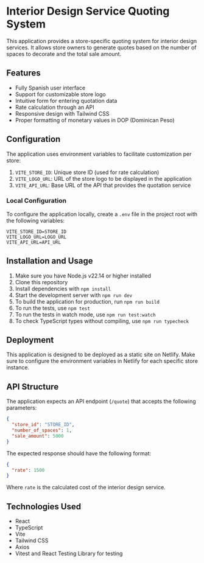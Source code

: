 # Interior Design Service Quoting System

This application provides a store-specific quoting system for interior design services. It allows store owners to generate quotes based on the number of spaces to decorate and the total sale amount.

## Features

- Fully Spanish user interface
- Support for customizable store logo
- Intuitive form for entering quotation data
- Rate calculation through an API
- Responsive design with Tailwind CSS
- Proper formatting of monetary values in DOP (Dominican Peso)

## Configuration

The application uses environment variables to facilitate customization per store:

1. `VITE_STORE_ID`: Unique store ID (used for rate calculation)
2. `VITE_LOGO_URL`: URL of the store logo to be displayed in the application
3. `VITE_API_URL`: Base URL of the API that provides the quotation service

### Local Configuration

To configure the application locally, create a `.env` file in the project root with the following variables:

```
VITE_STORE_ID=STORE_ID
VITE_LOGO_URL=LOGO_URL
VITE_API_URL=API_URL
```

## Installation and Usage

1. Make sure you have Node.js v22.14 or higher installed
2. Clone this repository
3. Install dependencies with `npm install`
4. Start the development server with `npm run dev`
5. To build the application for production, run `npm run build`
6. To run the tests, use `npm test`
7. To run the tests in watch mode, use `npm run test:watch`
8. To check TypeScript types without compiling, use `npm run typecheck`

## Deployment

This application is designed to be deployed as a static site on Netlify. Make sure to configure the environment variables in Netlify for each specific store instance.

## API Structure

The application expects an API endpoint (`/quote`) that accepts the following parameters:

```json
{
  "store_id": "STORE_ID",
  "number_of_spaces": 1,
  "sale_amount": 5000
}
```

The expected response should have the following format:

```json
{
  "rate": 1500
}
```

Where `rate` is the calculated cost of the interior design service.

## Technologies Used

- React
- TypeScript
- Vite
- Tailwind CSS
- Axios
- Vitest and React Testing Library for testing

